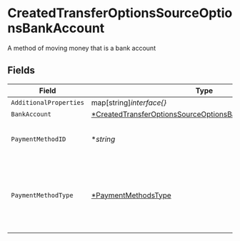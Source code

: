# CreatedTransferOptionsSourceOptionsBankAccount

A method of moving money that is a bank account


## Fields

| Field                                                                                                                                          | Type                                                                                                                                           | Required                                                                                                                                       | Description                                                                                                                                    | Example                                                                                                                                        |
| ---------------------------------------------------------------------------------------------------------------------------------------------- | ---------------------------------------------------------------------------------------------------------------------------------------------- | ---------------------------------------------------------------------------------------------------------------------------------------------- | ---------------------------------------------------------------------------------------------------------------------------------------------- | ---------------------------------------------------------------------------------------------------------------------------------------------- |
| `AdditionalProperties`                                                                                                                         | map[string]*interface{}*                                                                                                                       | :heavy_minus_sign:                                                                                                                             | N/A                                                                                                                                            | [object Object]                                                                                                                                |
| `BankAccount`                                                                                                                                  | [*CreatedTransferOptionsSourceOptionsBankAccountBankAccount](../../models/shared/createdtransferoptionssourceoptionsbankaccountbankaccount.md) | :heavy_minus_sign:                                                                                                                             | N/A                                                                                                                                            |                                                                                                                                                |
| `PaymentMethodID`                                                                                                                              | **string*                                                                                                                                      | :heavy_minus_sign:                                                                                                                             | UUID v4                                                                                                                                        | ec7e1848-dc80-4ab0-8827-dd7fc0737b43                                                                                                           |
| `PaymentMethodType`                                                                                                                            | [*PaymentMethodsType](../../models/shared/paymentmethodstype.md)                                                                               | :heavy_minus_sign:                                                                                                                             | The payment method type that represents a payment rail and directionality                                                                      |                                                                                                                                                |